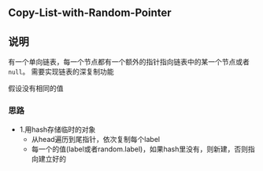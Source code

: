 ## Copy-List-with-Random-Pointer

## 说明
有一个单向链表，每一个节点都有一个额外的指针指向链表中的某一个节点或者`null`。
需要实现链表的深复制功能

假设没有相同的值

### 思路

* 1.用hash存储临时的对象
	* 从head遍历到尾指针，依次复制每个label
	* 每一个的值(label或者random.label)，如果hash里没有，则新建，否则指向建立好的